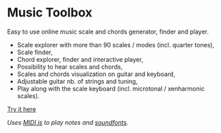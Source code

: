 # Music Toolbox

Easy to use online music scale and chords generator, finder and player.

* Scale explorer with more than 90 scales / modes (incl. quarter tones),
* Scale finder,
* Chord explorer, finder and interactive player,
* Possibility to hear scales and chords,
* Scales and chords visualization on guitar and keyboard,
* Adjustable guitar nb. of strings and tuning,
* Play along with the scale keyboard (incl. microtonal / xenharmonic scales).

[Try it here](http://ngourier.free.fr/musictoolbox/)

_Uses [MIDI.js](https://github.com/mudcube/MIDI.js/) to play notes and [soundfonts](https://cindyjs.org/dist/v0.8.8/soundfonts/)._
